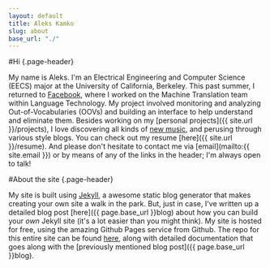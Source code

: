 ```yaml
---
layout: default
title: Aleks Kamko
slug: about
base_url: "./"
---
```


#Hi {.page-header}

My name is Aleks. I'm an Electrical Engineering and Computer Science (EECS) 
major at the University of California, Berkeley. This past summer, I returned
to [Facebook](http://fb.me/ayk), where I worked on the Machine
Translation team within Language Technology. My project involved monitoring and
analyzing Out-of-Vocabularies (OOVs) and building an interface to help
understand and eliminate them. Besides working on my 
[personal projects]({{ site.url }}/projects), I love discovering all kinds of 
[new music](http://www.rdio.com/people/AleksKamko/), and perusing through 
various style blogs. You can check out my resume [here]({{ site.url }}/resume). 
And please don't hesitate to contact me via [email](mailto:{{ site.email }}) or 
by means of any of the links in the header; I'm always open to talk!

#About the site {.page-header}

My site is built using [Jekyll](http://jekyllrb.com/), a awesome static blog 
generator that makes creating your own site a walk in the park. But, just in 
case, I've written up a detailed blog post [here]({{ page.base_url }}blog) 
about how you can build your *own* Jekyll site (it's a lot easier than you 
might think). My site is hosted for free, using the amazing Github Pages 
service from Github. The repo for this entire site can be found 
[here](https://github.com/aykamko/aykamko.github.io), along with detailed 
documentation that goes along with the 
[previously mentioned blog post]({{ page.base_url }}blog).
